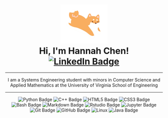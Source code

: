 

<h1 align="center">
  <div id="header" align="center">
  <img src="shiba.png" width="150"/>  <!-- Image from Canva.com -->
  </div>
  Hi, I'm Hannah Chen!
  <div id="badges" align="center">
  <a href="https://www.linkedin.com/in/hannahningchen">
    <img src="https://img.shields.io/badge/LinkedIn-blue?style=for-the-badge&logo=linkedin&logoColor=white" alt="LinkedIn Badge"/>
  </a>
</div>
</h1>

---

<div align="center">
I am a Systems Engineering student with minors in Computer Science and Applied Mathematics at the University of Virginia School of Engineering 
</div>

---

<div align = "center">
  
  ![Python Badge](https://img.shields.io/badge/Python-3776AB?logo=python&logoColor=fff&style=flat-square)
  ![C++ Badge](https://img.shields.io/badge/C%2B%2B-00599C?logo=cplusplus&logoColor=fff&style=flat-square)
  ![HTML5 Badge](https://img.shields.io/badge/HTML5-E34F26?logo=html5&logoColor=fff&style=flat-square)
  ![CSS3 Badge](https://img.shields.io/badge/CSS3-1572B6?logo=css3&logoColor=fff&style=flat-square)
  ![Bash Badge](https://img.shields.io/badge/Bash%20Script-4EAA25?logo=gnubash&logoColor=fff&style=flat-square)
  ![Markdown Badge](https://img.shields.io/badge/Markdown-000?logo=markdown&logoColor=fff&style=flat-square)
  ![Rstudio Badge](https://img.shields.io/badge/RStudio-red?style=flat-square&logo=r&logoColor=fff&color=276DC3)
  ![Jupyter Badge](https://img.shields.io/badge/Jupyter-F37626?logo=jupyter&logoColor=fff&style=flat-square)
  ![Git Badge](https://img.shields.io/badge/Git-F05032?logo=git&logoColor=fff&style=flat-square)
  ![GitHub Badge](https://img.shields.io/badge/GitHub-181717?logo=github&logoColor=fff&style=flat-square)
  ![Linux](https://img.shields.io/badge/Linux-FCC624?logo=linux&logoColor=black)
  ![Java Badge](https://img.shields.io/badge/Java-ED8B00?style=for-the-badge&logo=openjdk&logoColor=fff&style=flat-square)
</div>
